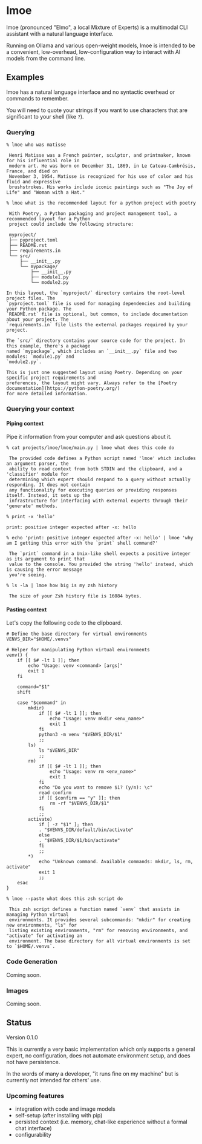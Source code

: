 # lmoe

lmoe (pronounced "Elmo", a local Mixture of Experts) is a multimodal CLI assistant with a natural
language interface.

Running on Ollama and various open-weight models, lmoe is intended to be a convenient, low-overhead,
low-configuration way to interact with AI models from the command line.

## Examples

lmoe has a natural language interface and no syntactic overhead or commands to remember.

You will need to quote your strings if you want to use characters that are significant to your shell
(like `?`).

### Querying
```
% lmoe who was matisse

 Henri Matisse was a French painter, sculptor, and printmaker, known for his influential role in
 modern art. He was born on December 31, 1869, in Le Cateau-Cambrésis, France, and died on
 November 3, 1954. Matisse is recognized for his use of color and his fluid and expressive
 brushstrokes. His works include iconic paintings such as "The Joy of Life" and "Woman with a Hat."
```

```
% lmoe what is the recommended layout for a python project with poetry

 With Poetry, a Python packaging and project management tool, a recommended layout for a Python
 project could include the following structure:

 myproject/
 ├── pyproject.toml
 ├── README.rst
 ├── requirements.in
 └── src/
     ├── __init__.py
     └── mypackage/
         ├── __init__.py
         ├── module1.py
         └── module2.py

In this layout, the `myproject/` directory contains the root-level project files. The
`pyproject.toml` file is used for managing dependencies and building your Python package. The
`README.rst` file is optional, but common, to include documentation about your project. The
`requirements.in` file lists the external packages required by your project.

The `src/` directory contains your source code for the project. In this example, there's a package
named `mypackage`, which includes an `__init__.py` file and two modules: `module1.py` and
`module2.py`.

This is just one suggested layout using Poetry. Depending on your specific project requirements and
preferences, the layout might vary. Always refer to the [Poetry documentation](https://python-poetry.org/)
for more detailed information.
```

### Querying your context

#### Piping context

Pipe it information from your computer and ask questions about it.

```
% cat projects/lmoe/lmoe/main.py | lmoe what does this code do

 The provided code defines a Python script named 'lmoe' which includes an argument parser, the
 ability to read context from both STDIN and the clipboard, and a 'classifier' module for
 determining which expert should respond to a query without actually responding. It does not contain
 any functionality for executing queries or providing responses itself. Instead, it sets up the
 infrastructure for interfacing with external experts through their 'generate' methods.
```

```
% print -x 'hello'

print: positive integer expected after -x: hello

% echo 'print: positive integer expected after -x: hello' | lmoe 'why am I getting this error with the `print` shell command?'

 The `print` command in a Unix-like shell expects a positive integer as its argument to print that
 value to the console. You provided the string 'hello' instead, which is causing the error message
 you're seeing.
```

```
% ls -la | lmoe how big is my zsh history

 The size of your Zsh history file is 16084 bytes.
```

#### Pasting context

Let's copy the following code to the clipboard.

```shell
# Define the base directory for virtual environments
VENVS_DIR="$HOME/.venvs"

# Helper for manipulating Python virtual environments
venv() {
    if [[ $# -lt 1 ]]; then
        echo "Usage: venv <command> [args]"
        exit 1
    fi

    command="$1"
    shift

    case "$command" in
        mkdir)
            if [[ $# -lt 1 ]]; then
                echo "Usage: venv mkdir <env_name>"
                exit 1
            fi
            python3 -m venv "$VENVS_DIR/$1"
            ;;
        ls)
            ls "$VENVS_DIR"
            ;;
        rm)
            if [[ $# -lt 1 ]]; then
                echo "Usage: venv rm <env_name>"
                exit 1
            fi
            echo "Do you want to remove $1? (y/n): \c"
            read confirm
            if [[ $confirm == "y" ]]; then
                rm -rf "$VENVS_DIR/$1"
            fi
            ;;
        activate)
            if [ -z "$1" ]; then
            . "$VENVS_DIR/default/bin/activate"
            else
            . "$VENVS_DIR/$1/bin/activate"
            fi
            ;;
        *)
            echo "Unknown command. Available commands: mkdir, ls, rm, activate"
            exit 1
            ;;
    esac
}
```

```
% lmoe --paste what does this zsh script do

 This zsh script defines a function named `venv` that assists in managing Python virtual
 environments. It provides several subcommands: "mkdir" for creating new environments, "ls" for
 listing existing environments, "rm" for removing environments, and "activate" for activating an
 environment. The base directory for all virtual environments is set to `$HOME/.venvs`.
```

### Code Generation

Coming soon.

### Images

Coming soon.

## Status

Version 0.1.0

This is currently a very basic implementation which only supports a general expert, no
configuration, does not automate environment setup, and does not have persistence.

In the words of many a developer, "it runs fine on my machine" but is currently not intended for
others' use.

### Upcoming features

* integration with code and image models
* self-setup (after installing with pip)
* persisted context (i.e. memory, chat-like experience without a formal chat interface)
* configurability
